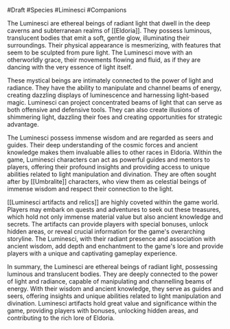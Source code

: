 #Draft #Species #Liminesci #Companions

The Luminesci are ethereal beings of radiant light that dwell in the deep caverns and subterranean realms of [[Eldoria]]. They possess luminous, translucent bodies that emit a soft, gentle glow, illuminating their surroundings. Their physical appearance is mesmerizing, with features that seem to be sculpted from pure light. The Luminesci move with an otherworldly grace, their movements flowing and fluid, as if they are dancing with the very essence of light itself.

These mystical beings are intimately connected to the power of light and radiance. They have the ability to manipulate and channel beams of energy, creating dazzling displays of luminescence and harnessing light-based magic. Luminesci can project concentrated beams of light that can serve as both offensive and defensive tools. They can also create illusions of shimmering light, dazzling their foes and creating opportunities for strategic advantage.

The Luminesci possess immense wisdom and are regarded as seers and guides. Their deep understanding of the cosmic forces and ancient knowledge makes them invaluable allies to other races in Eldoria. Within the game, Luminesci characters can act as powerful guides and mentors to players, offering their profound insights and providing access to unique abilities related to light manipulation and divination. They are often sought after by [[Umbralite]] characters, who view them as celestial beings of immense wisdom and respect their connection to the light.

[[Luminesci artifacts and relics]] are highly coveted within the game world. Players may embark on quests and adventures to seek out these treasures, which hold not only immense material value but also ancient knowledge and secrets. The artifacts can provide players with special bonuses, unlock hidden areas, or reveal crucial information for the game's overarching storyline. The Luminesci, with their radiant presence and association with ancient wisdom, add depth and enchantment to the game's lore and provide players with a unique and captivating gameplay experience.

In summary, the Luminesci are ethereal beings of radiant light, possessing luminous and translucent bodies. They are deeply connected to the power of light and radiance, capable of manipulating and channelling beams of energy. With their wisdom and ancient knowledge, they serve as guides and seers, offering insights and unique abilities related to light manipulation and divination. Luminesci artifacts hold great value and significance within the game, providing players with bonuses, unlocking hidden areas, and contributing to the rich lore of Eldoria.